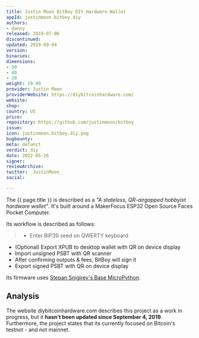 ```yaml
---
title: Justin Moon BitBoy DIY Hardware Wallet
appId: justinmoon.bitboy.diy
authors:
- danny
released: 2019-07-06
discontinued: 
updated: 2019-09-04
version: 
binaries: 
dimensions:
- 50
- 40
- 20
weight: 19.99
provider: Justin Moon
providerWebsite: https://diybitcoinhardware.com/
website: 
shop: 
country: US
price: 
repository: https://github.com/justinmoon/bitboy
issue: 
icon: justinmoon.bitboy.diy.png
bugbounty: 
meta: defunct
verdict: diy
date: 2022-05-26
signer: 
reviewArchive: 
twitter: _JustinMoon_
social: 

---
```


The {{ page.title }} is described as a *"A stateless, QR-airgapped hobbyist hardware wallet"*. It's built around a MakerFocus ESP32 Open Source Faces Pocket Computer. 

Its workflow is described as follows: 
>
> - Enter BIP39 seed on QWERTY keyboard
- (Optional) Export XPUB to desktop wallet with QR on device display
- Import unsigned PSBT with QR scanner
- After confirming outputs & fees, BitBoy will sign it
- Export signed PSBT with QR on device display 

Its firmware uses [Stepan Snigirev's Base MicroPython](https://github.com/stepansnigirev/esp32_upy_bitcoin). 

## Analysis 

The website diybitcoinhardware.com describes this project as a work in progress, but it **hasn't been updated since September 4, 2019**. Furthermore, the project states that its currently focused on Bitcoin's testnot - and not mainnet.  

